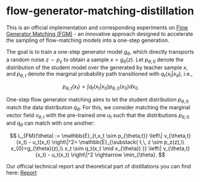 # flow-generator-matching-distillation

This is an official implementation and corresponding experiments on [Flow Generator Matching (FGM)](https://arxiv.org/pdf/2410.19310) - an innovative approach designed to accelerate the sampling of flow-matching models into a one-step generation.

The goal is to train a one-step generator model $g_{\theta}$, which directly transports a random noise $z \sim p_z$
to obtain a sample $x = g_{\theta}(z)$. Let $p_{\theta,0}$ denote the distribution of the student model over the
generated by teacher sample $x$, and $p_{\theta,t}$ denote the marginal probability path transitioned with $q_t(x_t|x_{\theta})$, i.e.,

$$
p_{\theta,t}(x_t) = \int
q_t(x_t|x_0)p_{\theta,0}(x_0) dx_0
$$

One-step flow generator matching aims to let the student distribution $p_{\theta,0}$
match the data distribution $q_{\theta}$. For this, we consider matching the marginal vector field $v_{\theta,t}$ with the
pre-trained one $u_t$ such that the distributions $p_{\theta,0}$ and $q_{\theta}$ can match with one another:

$$
L_{FM}(\theta) := \mathbb{E}_{t,x_t \sim p_{\theta,t}} \left\| v_{\theta,t}(x_t) - u_t(x_t) \right\|^2=
\mathbb{E}_{\substack{
t,\, z \sim p_z(z),\\
x_{0}=g_{\theta}(z),\\
x_t \sim q_t(x_t \mid x_{\theta})
}}
\left\| v_{\theta,t}(x_t) - u_t(x_t) \right\|^2 \rightarrow \min_{\theta}.
$$



Our official technical report and theoretical part of distillations you can find here: [Report](https://drive.google.com/file/d/1YS1KzRWXeIw1R-vZkOWmVUhal0j8_Psz/view?usp=sharing)
